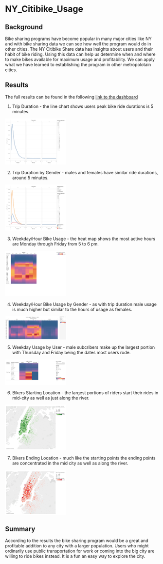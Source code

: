 # NY_Citibike_Usage

## Background

Bike sharing programs have become popular in many major cities like NY and with bike sharing data we can see how well the program would do in other cities. The NY Citibike Share data has insights about users and their habit of bike riding. Using this data can help us determine when and where to make bikes available for maximum usage and profitability. We can apply what we have learned to establishing the program in other metropolotain cities.

## Results

The full results can be found in the following [link to the dashboard](https://public.tableau.com/app/profile/roxane.brown/viz/NYCCitiBikeShareData/BikeShareUsers?publish=yes)

1. Trip Duration - the line chart shows users peak bike ride durations is 5 minutes.

<img src="https://github.com/brown-rox20/bikesharing/blob/main/Screen%20Shot%202022-04-03%20at%208.40.07%20PM.png" alt="Screen Shot 2022-04-03 at 8.40.07 PM.png"
width="200">

2. Trip Duration by Gender - males and females have similar ride durations, around 5 minutes.

<img src="https://github.com/brown-rox20/bikesharing/blob/main/Screen%20Shot%202022-04-03%20at%208.40.24%20PM.png" alt="Screen Shot 2022-04-03 at 8.40.24 PM.png"
width="200">

3. Weekday/Hour Bike Usage - the heat map shows the most active hours are Monday through Friday from 5 to 6 pm.

<img src="https://github.com/brown-rox20/bikesharing/blob/main/Screen%20Shot%202022-04-03%20at%208.40.47%20PM.png" alt="Screen Shot 2022-04-03 at 8.40.47 PM.png"
width="200">

4. Weekday/Hour Bike Usage by Gender - as with trip duration male usage is much higher but similar to the hours of usage as females.

<img src="https://github.com/brown-rox20/bikesharing/blob/main/Screen%20Shot%202022-04-03%20at%208.42.15%20PM.png" alt="Screen Shot 2022-04-03 at 8.42.15 PM.png"
width="200">

5.  Weekday Usage by User - male subcribers make up the largest portion with Thursday and Friday being the dates most users rode.

<img src="https://github.com/brown-rox20/bikesharing/blob/main/Screen%20Shot%202022-04-03%20at%208.44.30%20PM.png" alt="Screen Shot 2022-04-03 at 8.44.30 PM.png"
width="200">

6. Bikers Starting Location - the largest portions of riders start their rides in mid-city as well as just along the river.

<img src="https://github.com/brown-rox20/bikesharing/blob/main/Screen%20Shot%202022-04-03%20at%208.44.49%20PM.png" alt="Screen Shot 2022-04-03 at 8.44.49 PM.png"
width="200">

7. Bikers Ending Location - much like the starting points the ending points are concentrated in the mid city as well as along the river.

<img src="https://github.com/brown-rox20/bikesharing/blob/main/Screen%20Shot%202022-04-03%20at%208.45.01%20PM.png" alt="Screen Shot 2022-04-03 at 8.45.01 PM.png"
width="200">

## Summary

According to the results the bike sharing program would be a great and profitable addition to any city with a larger population. Users who might ordinarily use public transportation for work or coming into the big city are willing to ride bikes instead. It is a fun an easy way to explore the city.
